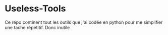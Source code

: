 # Useless-Tools
Ce repo continent tout les outils que j'ai codée en python pour me simplifier une tache répétitif. Donc inutile

